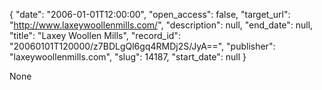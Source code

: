 {
  "date": "2006-01-01T12:00:00", 
  "open_access": false, 
  "target_url": "http://www.laxeywoollenmills.com/", 
  "description": null, 
  "end_date": null, 
  "title": "Laxey Woollen Mills", 
  "record_id": "20060101T120000/z7BDLgQl6gq4RMDj2S/JyA==", 
  "publisher": "laxeywoollenmills.com", 
  "slug": 14187, 
  "start_date": null
}

None
